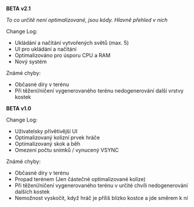 __BETA v2.1__

_To co určitě není optimalizované, jsou kódy. Hlavně přehled v nich_

Change Log:
- Ukládání a načítání vytvořených světů (max. 5)
- UI pro ukládání a načítání
- Optimalizováno pro úsporu CPU a RAM
- Nový systém

Známé chyby:
- Občasné díry v terénu
- Při těžení/ničení vygenerovaného terénu nedogenerování další vrstvy kostek

__BETA v1.0__

Change Log:
- Uživatelsky přívětivější UI
- Optimalizovaný kolizní prvek hráče
- Optimalizovaný skok a běh
- Omezení počtu snímků / vynucený VSYNC

Známé chyby:
- Občasné díry v terénu
- Propad terénem (Jen částečné optimalizované kolize)
- Při těžení/ničení vygenerovaného terénu v určité chvíli nedogenerování dalších kostek
- Nemožnost vyskočit, když hráč je příliš blízko kostce a jde směrem k ní
